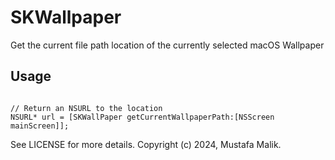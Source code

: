 # SKWallpaper
Get the current file path location of the currently selected macOS Wallpaper

## Usage

```objc

// Return an NSURL to the location
NSURL* url = [SKWallPaper getCurrentWallpaperPath:[NSScreen mainScreen]];
```

See LICENSE for more details.
Copyright (c) 2024, Mustafa Malik.
